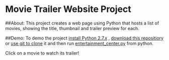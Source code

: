 # Movie Trailer Website Project

##About:
This project creates a web page using Python that hosts a list of movies, showing the title, thumbnail and trailer preview for each. 

##Demo: 
To demo the project [install Python 2.7.x](https://www.python.org/downloads/) , [download this repositiory](https://github.com/sherifm/web_dev_projects/archive/master.zip) or [use git to clone](https://git-scm.com/docs/git-clone) it and then run [entertainment_center.py](https://github.com/sherifm/web_dev_projects/blob/master/movie_trailer_website/entertainment_center.py) from python.

Click on a movie to watch its trailer!
